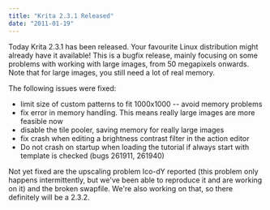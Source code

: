 ```yaml
---
title: "Krita 2.3.1 Released"
date: "2011-01-19"
---
```


Today Krita 2.3.1 has been released. Your favourite Linux distribution might already have it available! This is a bugfix release, mainly focusing on some problems with working with large images, from 50 megapixels onwards. Note that for large images, you still need a lot of real memory.  

The following issues were fixed:  

- limit size of custom patterns to fit 1000x1000 -- avoid memory problems
- fix error in memory handling. This means really large images are more feasible now
- disable the tile pooler, saving memory for really large images
- fix crash when editing a brightness contrast filter in the action editor
- Do not crash on startup when loading the tutorial if always start with template is checked (bugs 261911, 261940)

Not yet fixed are the upscaling problem Ico-dY reported (this problem only happens intermittently, but we've been able to reproduce it and are working on it) and the broken swapfile. We're also working on that, so there definitely will be a 2.3.2.
